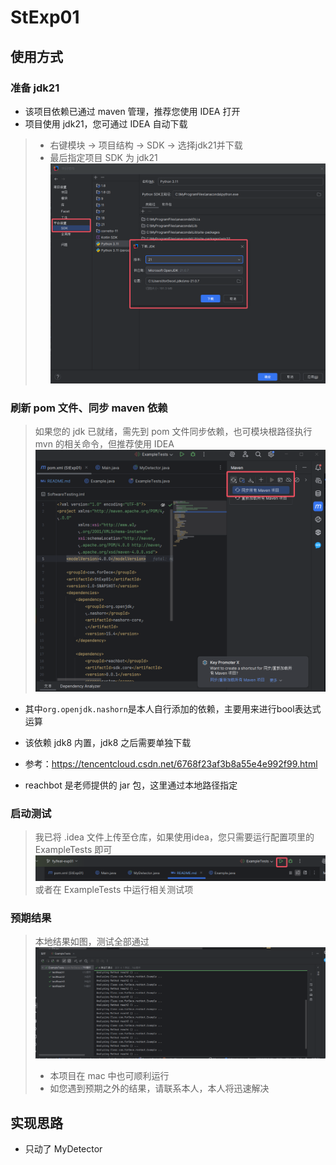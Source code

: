 # StExp01

## 使用方式

### 准备 jdk21
- 该项目依赖已通过 maven 管理，推荐您使用 IDEA 打开
- 项目使用 jdk21，您可通过 IDEA 自动下载
> - 右键模块 -> 项目结构 -> SDK -> 选择jdk21并下载
> - 最后指定项目 SDK 为 jdk21
> ![img_1.png](assets/img_1.png)
> 

### 刷新 pom 文件、同步 maven 依赖
> 如果您的 jdk 已就绪，需先到 pom 文件同步依赖，也可模块根路径执行 mvn 的相关命令，但推荐使用 IDEA
> ![img.png](assets/img.png)
- 其中`org.openjdk.nashorn`是本人自行添加的依赖，主要用来进行bool表达式运算
- 该依赖 jdk8 内置，jdk8 之后需要单独下载
- 参考：https://tencentcloud.csdn.net/6768f23af3b8a55e4e992f99.html

- reachbot 是老师提供的 jar 包，这里通过本地路径指定

### 启动测试
> 我已将 .idea 文件上传至仓库，如果使用idea，您只需要运行配置项里的 ExampleTests 即可
> ![img_2.png](assets/img_2.png)
> 或者在 ExampleTests 中运行相关测试项

### 预期结果
> 本地结果如图，测试全部通过
> ![img_3.png](assets/img_3.png)
> - 本项目在 mac 中也可顺利运行
> - 如您遇到预期之外的结果，请联系本人，本人将迅速解决

##  实现思路
- 只动了 MyDetector